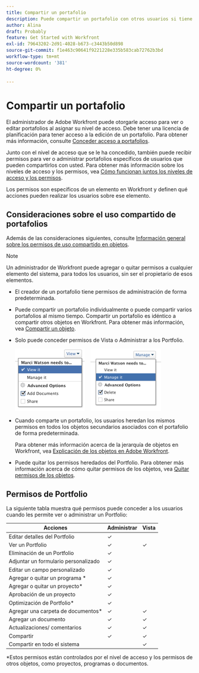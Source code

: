 ```yaml
---
title: Compartir un portafolio
description: Puede compartir un portafolio con otros usuarios si tiene permisos para acceder a él.
author: Alina
draft: Probably
feature: Get Started with Workfront
exl-id: 79643202-2d91-4028-b673-c3443b50d898
source-git-commit: f1e463c90641f9221228e335b583cab72762b3bd
workflow-type: tm+mt
source-wordcount: '381'
ht-degree: 0%

---
```


# Compartir un portafolio

El administrador de Adobe Workfront puede otorgarle acceso para ver o editar portafolios al asignar su nivel de acceso. Debe tener una licencia de planificación para tener acceso a la edición de un portafolio. Para obtener más información, consulte [Conceder acceso a portafolios](../../administration-and-setup/add-users/configure-and-grant-access/grant-access-portfolios.md).

Junto con el nivel de acceso que se le ha concedido, también puede recibir permisos para ver o administrar portafolios específicos de usuarios que pueden compartirlos con usted. Para obtener más información sobre los niveles de acceso y los permisos, vea [Cómo funcionan juntos los niveles de acceso y los permisos](../../administration-and-setup/add-users/access-levels-and-object-permissions/how-access-levels-permissions-work-together.md).

Los permisos son específicos de un elemento en Workfront y definen qué acciones pueden realizar los usuarios sobre ese elemento.

## Consideraciones sobre el uso compartido de portafolios

Además de las consideraciones siguientes, consulte [Información general sobre los permisos de uso compartido en objetos](../../workfront-basics/grant-and-request-access-to-objects/sharing-permissions-on-objects-overview.md).

>[!NOTE]
>
>Un administrador de Workfront puede agregar o quitar permisos a cualquier elemento del sistema, para todos los usuarios, sin ser el propietario de esos elementos.

* El creador de un portafolio tiene permisos de administración de forma predeterminada.
* Puede compartir un portafolio individualmente o puede compartir varios portafolios al mismo tiempo. Compartir un portafolio es idéntico a compartir otros objetos en Workfront. Para obtener más información, vea [Compartir un objeto](../../workfront-basics/grant-and-request-access-to-objects/share-an-object.md).

* Solo puede conceder permisos de Vista o Administrar a los Portfolio.

  ![](assets/screen-shot-2014-01-23-at-12.45.15-pm.png)    ![](assets/screen-shot-2014-01-22-at-10.03.43-am-190x167.png)

* Cuando comparte un portafolio, los usuarios heredan los mismos permisos en todos los objetos secundarios asociados con el portafolio de forma predeterminada.

  Para obtener más información acerca de la jerarquía de objetos en Workfront, vea [Explicación de los objetos en Adobe Workfront](../../workfront-basics/navigate-workfront/workfront-navigation/understand-objects.md).

* Puede quitar los permisos heredados del Portfolio. Para obtener más información acerca de cómo quitar permisos de los objetos, vea [Quitar permisos de los objetos](../../workfront-basics/grant-and-request-access-to-objects/remove-permissions-from-objects.md).

## Permisos de Portfolio

La siguiente tabla muestra qué permisos puede conceder a los usuarios cuando les permite ver o administrar un Portfolio:

| **Acciones** | **Administrar** | **Vista** |
|---|---|---|
| Editar detalles del Portfolio | ✓ |   |
| Ver un Portfolio | ✓ | ✓ |
| Eliminación de un Portfolio | ✓ |   |
| Adjuntar un formulario personalizado | ✓ |   |
| Editar un campo personalizado | ✓ |   |
| Agregar o quitar un programa &#42; | ✓ |   |
| Agregar o quitar un proyecto&#42; | ✓ |   |
| Aprobación de un proyecto | ✓ |   |
| Optimización de Portfolio&#42; | ✓ |   |
| Agregar una carpeta de documentos&#42; | ✓ | ✓ |
| Agregar un documento | ✓ | ✓ |
| Actualizaciones/ comentarios | ✓ | ✓ |
| Compartir | ✓ | ✓ |
| Compartir en todo el sistema |   | ✓ |

*Estos permisos están controlados por el nivel de acceso y los permisos de otros objetos, como proyectos, programas o documentos.
